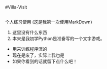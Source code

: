 #Villa-Visit
##

个人练习使用
(这是我第一次使用MarkDown)

1. 这里没有什么东西
2. 本来是我初学Python是准备写的一个文字游戏。
- 用来训练程序流的
- 现在是废了，实际上我也是
- 如果你看到的话就留下点什么吧！
